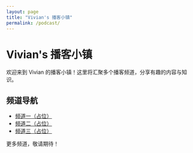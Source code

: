 ```yaml
---
layout: page
title: "Vivian's 播客小镇"
permalink: /podcast/
---
```


# Vivian's 播客小镇

欢迎来到 Vivian 的播客小镇！这里将汇聚多个播客频道，分享有趣的内容与知识。

## 频道导航

- [频道一（占位）](/podcast/channel1/)
- [频道二（占位）](/podcast/channel2/)
- [频道三（占位）](/podcast/channel3/)

更多频道，敬请期待！ 